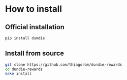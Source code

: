 # How to install

## Official installation

```py
pip install dundie
```

## Install from source

```bash
git clone https://github.com/thiagorbm/dundie-rewards
cd dundie-rewards
make install
```
